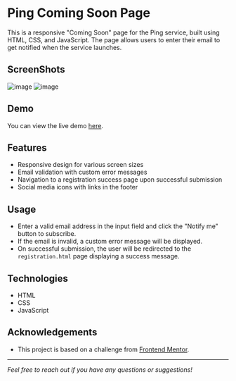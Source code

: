 # Ping Coming Soon Page

This is a responsive "Coming Soon" page for the Ping service, built using HTML, CSS, and JavaScript. The page allows users to enter their email to get notified when the service launches.

## ScreenShots
![image](https://github.com/user-attachments/assets/bcb1ccfb-c750-43b1-981b-f69b2378e3f1)
![image](https://github.com/user-attachments/assets/781dcf32-2cd9-4f16-91b9-f5c5fe24c599)

## Demo

You can view the live demo [here](https://splendid-platypus-7b0ccc.netlify.app/).

## Features

- Responsive design for various screen sizes
- Email validation with custom error messages
- Navigation to a registration success page upon successful submission
- Social media icons with links in the footer

## Usage

- Enter a valid email address in the input field and click the "Notify me" button to subscribe.
- If the email is invalid, a custom error message will be displayed.
- On successful submission, the user will be redirected to the `registration.html` page displaying a success message.

## Technologies

- HTML
- CSS
- JavaScript

## Acknowledgements

- This project is based on a challenge from [Frontend Mentor](https://www.frontendmentor.io/challenges).

---

*Feel free to reach out if you have any questions or suggestions!*
